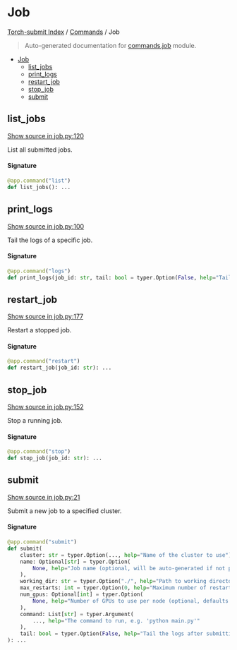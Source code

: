 # Job

[Torch-submit Index](../README.md#torch-submit-index) / [Commands](./index.md#commands) / Job

> Auto-generated documentation for [commands.job](../../torch_submit/commands/job.py) module.

- [Job](#job)
  - [list_jobs](#list_jobs)
  - [print_logs](#print_logs)
  - [restart_job](#restart_job)
  - [stop_job](#stop_job)
  - [submit](#submit)

## list_jobs

[Show source in job.py:120](../../torch_submit/commands/job.py#L120)

List all submitted jobs.

#### Signature

```python
@app.command("list")
def list_jobs(): ...
```



## print_logs

[Show source in job.py:100](../../torch_submit/commands/job.py#L100)

Tail the logs of a specific job.

#### Signature

```python
@app.command("logs")
def print_logs(job_id: str, tail: bool = typer.Option(False, help="Tail the logs")): ...
```



## restart_job

[Show source in job.py:177](../../torch_submit/commands/job.py#L177)

Restart a stopped job.

#### Signature

```python
@app.command("restart")
def restart_job(job_id: str): ...
```



## stop_job

[Show source in job.py:152](../../torch_submit/commands/job.py#L152)

Stop a running job.

#### Signature

```python
@app.command("stop")
def stop_job(job_id: str): ...
```



## submit

[Show source in job.py:21](../../torch_submit/commands/job.py#L21)

Submit a new job to a specified cluster.

#### Signature

```python
@app.command("submit")
def submit(
    cluster: str = typer.Option(..., help="Name of the cluster to use"),
    name: Optional[str] = typer.Option(
        None, help="Job name (optional, will be auto-generated if not provided)"
    ),
    working_dir: str = typer.Option("./", help="Path to working directory"),
    max_restarts: int = typer.Option(0, help="Maximum number of restarts for the job"),
    num_gpus: Optional[int] = typer.Option(
        None, help="Number of GPUs to use per node (optional, defaults to all available)"
    ),
    command: List[str] = typer.Argument(
        ..., help="The command to run, e.g. 'python main.py'"
    ),
    tail: bool = typer.Option(False, help="Tail the logs after submitting the job"),
): ...
```